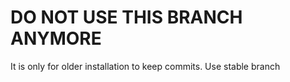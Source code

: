 #  DO NOT USE THIS BRANCH ANYMORE

It is only for older installation to keep commits. Use stable branch
